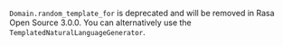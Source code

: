 `Domain.random_template_for` is deprecated and will be removed in Rasa Open Source 
3.0.0. You can alternatively use the `TemplatedNaturalLanguageGenerator`.
